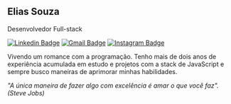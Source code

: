 ## Elias Souza

Desenvolvedor Full-stack


[![Linkedin Badge](https://img.shields.io/badge/-Elias%20Souza-00875f?style=flat-square&color=ff4043&logo=Linkedin&logoColor=white&link=https://www.linkedin.com/in/elias-souza-522a95242/)](https://www.linkedin.com/in/elias-souza-522a95242/) 
[![Gmail Badge](https://img.shields.io/badge/-eliasnsouza1245@gmail.com-00875f?style=flat-square&color=ff4043&logo=Gmail&logoColor=white&link=mailto:diego.schell.f@gmail.com)](mailto:eliasnsouza1245@gmail.com)
[![Instagram Badge](https://img.shields.io/badge/-eliasnsz-00875f?style=flat-square&color=ff4043&logo=Instagram&logoColor=white&link=https://www.instagram.com/eliasnsz/)](https://www.instagram.com/eliasnsz/)

Vivendo um romance com a programação. Tenho mais de dois anos de experiência acumulada em estudo e projetos com a stack de JavaScript e sempre busco maneiras de aprimorar minhas habilidades.

*"A única maneira de fazer algo com excelência é amar o que você faz". (Steve Jobs)*
